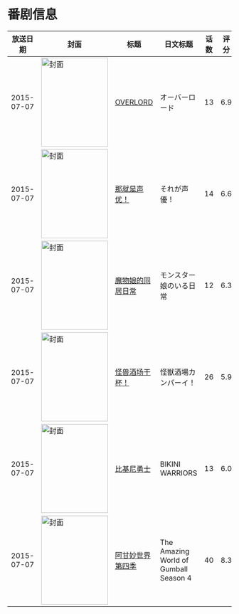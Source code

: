 # 番剧信息

|放送日期|封面|标题|日文标题|话数|评分|评分人数|
|---|---|---|---|---|---|---|
|2015-07-07|<img src="//lain.bgm.tv/pic/cover/c/cd/a9/112146_qr9m3.jpg" alt="封面" style="width:150px;height:200px;object-fit:cover;">|[OVERLORD](https://bangumi.tv/subject/112146)|オーバーロード|13|6.9|11467人评分|
|2015-07-07|<img src="//lain.bgm.tv/pic/cover/c/c4/5a/121377_58QQ3.jpg" alt="封面" style="width:150px;height:200px;object-fit:cover;">|[那就是声优！](https://bangumi.tv/subject/121377)|それが声優！|14|6.6|2644人评分|
|2015-07-07|<img src="//lain.bgm.tv/pic/cover/c/fd/f5/127979_BSR5R.jpg" alt="封面" style="width:150px;height:200px;object-fit:cover;">|[魔物娘的同居日常](https://bangumi.tv/subject/127979)|モンスター娘のいる日常|12|6.3|2623人评分|
|2015-07-07|<img src="//lain.bgm.tv/pic/cover/c/6f/9c/133962_n909h.jpg" alt="封面" style="width:150px;height:200px;object-fit:cover;">|[怪兽酒场干杯！](https://bangumi.tv/subject/133962)|怪獣酒場カンパーイ！|26|5.9|114人评分|
|2015-07-07|<img src="//lain.bgm.tv/pic/cover/c/c7/5e/134038_VyuJ5.jpg" alt="封面" style="width:150px;height:200px;object-fit:cover;">|[比基尼勇士](https://bangumi.tv/subject/134038)|BIKINI WARRIORS|13|6.0|938人评分|
|2015-07-07|<img src="//lain.bgm.tv/pic/cover/c/74/dc/155120_Y7YOW.jpg" alt="封面" style="width:150px;height:200px;object-fit:cover;">|[阿甘妙世界 第四季](https://bangumi.tv/subject/155120)|The Amazing World of Gumball Season 4|40|8.3|26人评分|
